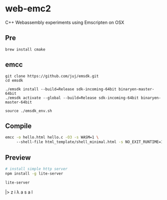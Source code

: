 # web-emc2
C++ Webassembly experiments using Emscripten on OSX

## Pre
```
brew install cmake
```
## emcc
```
git clone https://github.com/juj/emsdk.git
cd emsdk

./emsdk install --build=Release sdk-incoming-64bit binaryen-master-64bit
./emsdk activate --global --build=Release sdk-incoming-64bit binaryen-master-64bit

source ./emsdk_env.sh
```

## Compile
```sh
emcc -o hello.html hello.c -O3 -s WASM=1 \ 
     --shell-file html_template/shell_minimal.html -s NO_EXIT_RUNTIME=1
```

## Preview

```sh
# install simple http server
npm install -g lite-server
```

```sh
lite-server
```

|> z i λ a s a l
